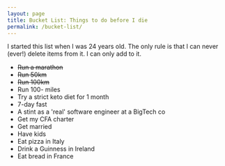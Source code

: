 ```yaml
---
layout: page
title: Bucket List: Things to do before I die
permalink: /bucket-list/
---
```


<p>I started this list when I was 24 years old. The only rule is that I can never (ever!) delete items from it. I can only add to it.</p>

<ul>
	<li><strike>Run a marathon</strike></li>
	<li><strike>Run 50km</strike></li>
	<li><strike>Run 100km</strike></li>
	<li>Run 100- miles</li>
	<li>Try a strict keto diet for 1 month</li>
	<li>7-day fast</li>
	<li>A stint as a 'real' software engineer at a BigTech co</li>
	<li>Get my CFA charter</li>
	<li>Get married</li>
	<li>Have kids</li>
	<li>Eat pizza in Italy</li>
	<li>Drink a Guinness in Ireland</li>
	<li>Eat bread in France</li>
</ul>
